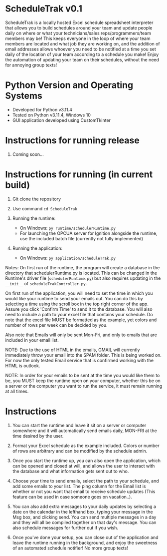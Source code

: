 # ScheduleTrak v0.1
ScheduleTrak is a locally hosted Excel schedule spreadsheet interpreter that allows you to build schedules
around your team and update people daily on where or what your technicians/sales reps/programmers/team members may be!
This keeps everyone in the loop of where your team members are located and what job they are working on, and the addition
of email addresses allows whoever you need to be notified at a time you set daily of the location of your team according
to a schedule you make! Enjoy the automation of updating your team on their schedules, without the need for annoying group texts!

# Python Version and Operating Systems
- Developed for Python v3.11.4
- Tested on Python v3.11.4, Windows 10
- GUI application developed using CustomTkinter

# Instructions for running release
1. Coming soon...

# Instructions for running (in current build)
1. Git clone the repository

2. Use command ```cd ScheduleTrak```

3. Running the runtime:
    * On Windows: ```py runtime/schedulerRuntime.py```
    * For launching the OPCUA server for Ignition alongside the runtime, use the included batch file (currently not fully implemented)

4. Running the application:
    * On Windows: ```py application/scheduleTrak.py```

Notes:
On first run of the runtime, the program will create a database in the directory that
schedulerRuntime.py is located.  This can be changed in the Runtime's driver file (```schedulerRuntime.py```) but also
requires updating in the ```__init__``` of ```scheduleTrakController.py```.

On first run of the application, you will need to set the time in which you would like your runtime to
send your emails out.  You can do this by selecting a time using the scroll box in the top right corner of the
app.  Assure you click 'Confirm Time' to send it to the database.  You will also need to include a path to
your excel file that contains your schedule.  Do note that the excel file MUST be formatted as the example,
yet colors and number of rows per week can be decided by you.

Also note that Emails will only be sent Mon-Fri, and only to emails that are included in your email list.

NOTE: Due to the use of HTML in the emails, GMAIL will currently immediately throw your email into the SPAM folder.  This is being
      worked on.  For now the only tested Email service that is confirmed working with the HTML is outlook.

NOTE: In order for your emails to be sent at the time you would like them to be, you MUST keep the runtime open on your computer,
      whether this be on a server or the computer you want to run the service, it must remain running at all times.

# Instructions
1. You can start the runtime and leave it sit on a server or computer somewhere and it will automatically send emails daily, MON-FRI at
the time desired by the user.

2. Format your Excel schedule as the example included.  Colors or number of rows are arbitrary and can be modified by the schedule admin.

3. Once you start the runtime up, you can also open the application, which can be opened and closed at will, and allows the user to
interact with the database and what information gets sent out to who.

4. Choose your time to send emails, select the path to your schedule, and add some emails to your list.  The ping column for the Email
list is whether or not you want that email to receive schedule updates (This feature can be used in case someone goes on vacation..).

5. You can also add extra messages to your daily updates by selecting a date on the calendar in the lefthand box, typing your message in
the Msg box, and clicking send.  You can send multiple messages in a day and they will all be compiled together on that day's message.
You can also schedule messages for further out if you wish.

6. Once you've done your setup, you can close out of the application and leave the runtime running in the background, and enjoy the
sweetness of an automated schedule notifier! No more group texts!
